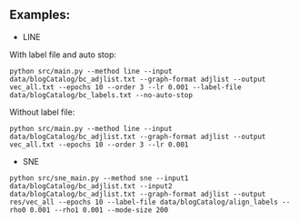 
## Examples:

+ LINE

With label file and auto stop:

```shell
python src/main.py --method line --input data/blogCatalog/bc_adjlist.txt --graph-format adjlist --output vec_all.txt --epochs 10 --order 3 --lr 0.001 --label-file data/blogCatalog/bc_labels.txt --no-auto-stop
```

Without label file:

```shell
python src/main.py --method line --input data/blogCatalog/bc_adjlist.txt --graph-format adjlist --output vec_all.txt --epochs 10 --order 3 --lr 0.001
```

+ SNE

```shell
python src/sne_main.py --method sne --input1 data/blogCatalog/bc_adjlist.txt --input2 data/blogCatalog/bc_adjlist.txt --graph-format adjlist --output res/vec_all --epochs 10 --label-file data/blogCatalog/align_labels --rho0 0.001 --rho1 0.001 --mode-size 200
```
